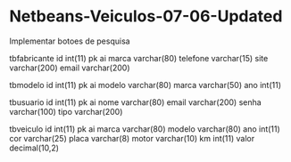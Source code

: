 # Netbeans-Veiculos-07-06-Updated

Implementar botoes de pesquisa

tbfabricante
id	int(11) pk ai
marca	varchar(80)	
telefone	varchar(15)
site	varchar(200)
email	varchar(200)

tbmodelo
id	int(11) pk ai
modelo	varchar(80)
marca	varchar(50)
ano	int(11)

tbusuario
id	int(11) pk ai
nome	varchar(80)
email	varchar(200)
senha	varchar(100)
tipo	varchar(200)

tbveiculo
id	int(11) pk ai
marca	varchar(80)
modelo	varchar(80)
ano	int(11)
cor	varchar(25)
placa	varchar(8)
motor	varchar(10)
km	int(11)
valor	decimal(10,2)
